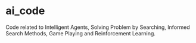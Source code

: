 # ai_code
Code related to Intelligent Agents, Solving Problem by Searching, Informed Search Methods, Game Playing and Reinforcement Learning. 
